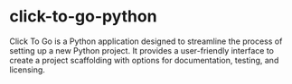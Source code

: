 # click-to-go-python
Click To Go is a Python application designed to streamline the process of setting up a new Python project. It provides a user-friendly interface to create a project scaffolding with options for documentation, testing, and licensing.
